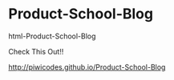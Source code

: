 # Product-School-Blog
html-Product-School-Blog

Check This Out!!

http://piwicodes.github.io/Product-School-Blog
